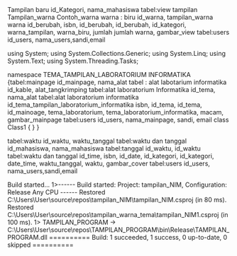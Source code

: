 <?xml version="1.0" encoding="utf-8" ?> 
<ContentPage xmlns="http://xamarin.com/schemas/2014/forms"              xmlns:x="http://schemas.microsoft.com/winfx/2009/xaml"              x:Class="TAMPILAN DAN WARNA PROGRAM.Page2"> 
    <ContentPage.Content>         <StackLayout> 
            <Label Text="Welcome to Xamarin.Forms!" 
                VerticalOptions="CenterAndExpand"  
                HorizontalOptions="CenterAndExpand" /> 
        </StackLayout> 
    </ContentPage.Content> </ContentPage> Tampilan baru   id_Kategori, nama_mahasiswa     tabel:view tampilan
     Tampilan_warna
 Contoh_warna    warna : biru     id_warna, tampilan_warna     warna 
    id_berubah, isbn, id_berubah, id_berubah, id_kategori, warna_tampilan, warna_biru, jumlah jumlah warna, gambar_view     tabel:users 
    id_users,  nama_users,sandi,email 
 
using System; 
using System.Collections.Generic; using System.Linq; using System.Text; 
using System.Threading.Tasks; 
 
namespace TEMA_TAMPILAN_LABORATORIUM INFORMATIKA
{tabel:mainpage  id_mainpage, nama_alat   tabel : alat labotarium informatika     id_kable, alat_tangkrimping     tabel:alat laboratorium Informatika     id_tema, nama_alat     tabel:alat laboratorium informatika
    id_tema_tampilan_laboratorium_informatika isbn, id_tema, id_tema, id_mainoage, tema_laboratorium, tema_laboratorium_informatika, macam, gambar_mainpage     tabel:users 
    id_users, nama_mainpage, sandi, email     class Class1 
    { 
    } } 
 
<?xml version="1.0" encoding="utf-8" ?> 
<ContentPage xmlns="http://xamarin.com/schemas/2014/forms"              xmlns:x="http://schemas.microsoft.com/winfx/2009/xaml"              x:Class="WAKTU_TANGGALPage1"> 
    <ContentPage.Content>         <StackLayout> 
            <Label Text="Welcome to Xamarin.Forms!" 
                VerticalOptions="CenterAndExpand"  
                HorizontalOptions="CenterAndExpand" /> 
        </StackLayout> 
    </ContentPage.Content> </ContentPage>tabel:waktu     id_waktu, waktu_tanggal     tabel:waktu dan tanggal     id_mahasiswa, nama_mahasiswa     tabel:tanggal     id_waktu, id_waktu     tabel:waktu dan tanggal
    id_time, isbn, id_date, id_kategori, id_kategori, date_time, waktu_tanggal, waktu, gambar_cover     tabel:users 
    id_users,  nama_users,sandi,email 
 
Build started... 
1>------ Build started: Project: tampilan_NIM, Configuration: Release Any CPU ------ Restored C:\Users\User\source\repos\tampilan_NIM\tampilan_NIM.csproj (in 80 ms). Restored C:\Users\User\source\repos\tampilan_warna_tema\tampilan_NIM1.csproj (in 100 ms). 
1>  TAMPILAN_PROGRAM -> 
C:\Users\User\source\repos\TAMPILAN_PROGRAM\bin\Release\TAMPILAN_PROGRAM.dll ========== Build: 1 succeeded, 1 success, 0 up-to-date, 0 skipped ========== 
 
